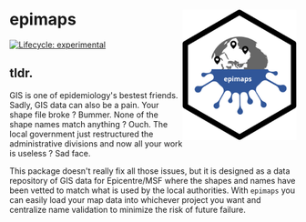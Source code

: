 # epimaps <img src="man/figures/logo.svg" align="right" width='200'/>
<!-- badges: start -->
[![Lifecycle:
experimental](https://img.shields.io/badge/lifecycle-experimental-orange.svg)](https://www.tidyverse.org/lifecycle/#experimental)
<!-- badges: end -->

## tldr.
GIS is one of epidemiology's bestest friends. Sadly, GIS data can also be a pain. Your shape file broke ? Bummer. None of the shape names match anything ? Ouch. The local government just restructured the administrative divisions and now all your work is useless ? Sad face.

This package doesn't really fix all those issues, but it is designed as a data repository of GIS data for Epicentre/MSF where the shapes and names have been vetted to match what is used by the local authorities. With `epimaps` you can easily load your map data into whichever project you want and centralize name validation to minimize the risk of future failure.
